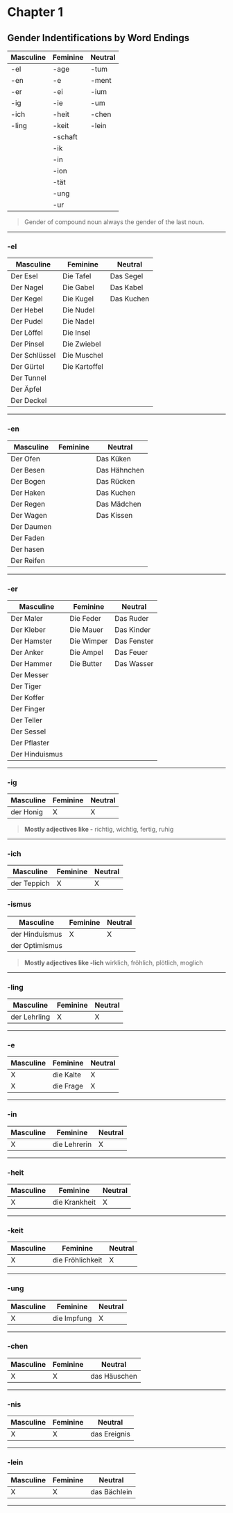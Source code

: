 # Chapter 1

## Gender Indentifications by Word Endings

|   Masculine|  Feminine|  Neutral|
|------------|----------|---------|
|   -el      | -age     |  -tum   |
|   -en      | -e       |  -ment  |
|   -er      | -ei      |  -ium   |
|   -ig      | -ie      |  -um    |
|   -ich     | -heit    |  -chen  |
|   -ling    | -keit    |  -lein  |
|            | -schaft  |         |
|            | -ik      |         |
|            | -in      |         |
|            | -ion     |         |
|            | -tät     |         |
|            | -ung     |         |
|            | -ur      |         |

> Gender of compound noun always the gender of the last noun.

---

### -el

Masculine     | Feminine      | Neutral
--------------|---------------|---------
 Der Esel     | Die Tafel     | Das Segel
 Der Nagel    | Die Gabel     | Das Kabel
 Der Kegel    | Die Kugel     | Das Kuchen
 Der Hebel    | Die Nudel     |
 Der Pudel    | Die Nadel     |
 Der Löffel   | Die Insel     |
 Der Pinsel   | Die Zwiebel   |
 Der Schlüssel| Die Muschel   |
 Der Gürtel   | Die Kartoffel |
 Der Tunnel   |               |
 Der Äpfel    |               |
 Der Deckel   |               |

---

### -en

Masculine   | Feminine| Neutral
------------|---------|---------
 Der Ofen   |         | Das Küken
 Der Besen  |         | Das Hähnchen
 Der Bogen  |         | Das Rücken
 Der Haken  |         | Das Kuchen
 Der Regen  |         | Das Mädchen
 Der Wagen  |         | Das Kissen
 Der Daumen |         |
 Der Faden  |         |
 Der hasen  |         |
 Der Reifen |         |

---

### -er

Masculine      | Feminine   | Neutral
---------------|------------|---------
 Der Maler     | Die Feder  | Das Ruder
 Der Kleber    | Die Mauer  | Das Kinder
 Der Hamster   | Die Wimper | Das Fenster
 Der Anker     | Die Ampel  | Das Feuer
 Der Hammer    | Die Butter | Das Wasser
 Der Messer    |            |
 Der Tiger     |            |
 Der Koffer    |            |
 Der Finger    |            |
 Der Teller    |            |
 Der Sessel    |            |
 Der Pflaster  |            |
 Der Hinduismus|            |

---

### -ig

Masculine  | Feminine | Neutral
-----------|----------|---------
 der Honig | X | X

> **Mostly adjectives like -**  richtig, wichtig, fertig, ruhig
---

### -ich

Masculine    | Feminine| Neutral
-------------|---------|---------
 der Teppich |   X     | X

### -ismus

Masculine       | Feminine| Neutral
----------------|---------|---------
 der Hinduismus |   X     | X
 der Optimismus |         |

> **Mostly adjectives like -lich** wirklich, fröhlich, plötlich, moglich

---

### -ling

Masculine     | Feminine| Neutral
--------------|---------|---------
 der Lehrling |   X     | X

---

### -e

Masculine| Feminine    | Neutral
---------|-------------|---------
 X       |   die Kalte | X
 X       |   die Frage | X

---

### -in

Masculine| Feminine       | Neutral
---------|----------------|---------
 X       |   die Lehrerin | X

---

### -heit

Masculine| Feminine        | Neutral
---------|-----------------|---------
 X       |   die Krankheit | X

---

### -keit

Masculine| Feminine           | Neutral
---------|--------------------|---------
 X       |   die Fröhlichkeit | X

---

### -ung

Masculine| Feminine      | Neutral
---------|---------------|---------
 X       |   die Impfung | X

---

### -chen

Masculine| Feminine| Neutral
---------|---------|---------
 X       |   X     | das Häuschen

---

### -nis

Masculine| Feminine| Neutral
---------|---------|---------
 X       |   X     | das Ereignis

---

### -lein

Masculine| Feminine| Neutral
---------|---------|---------
 X       |   X     | das Bächlein

---
